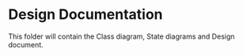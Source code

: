 # Design Documentation

This folder will contain the Class diagram, State diagrams and Design document.
